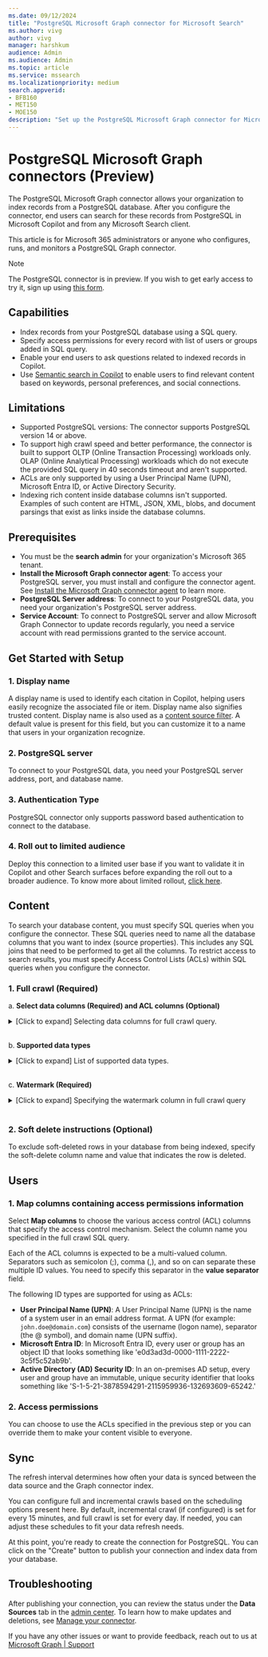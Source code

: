 ```yaml
---
ms.date: 09/12/2024
title: "PostgreSQL Microsoft Graph connector for Microsoft Search"
ms.author: vivg
author: vivg
manager: harshkum
audience: Admin
ms.audience: Admin
ms.topic: article
ms.service: mssearch
ms.localizationpriority: medium
search.appverid:
- BFB160
- MET150
- MOE150
description: "Set up the PostgreSQL Microsoft Graph connector for Microsoft Search and Copilot"
---
```


# PostgreSQL Microsoft Graph connectors (Preview)

The PostgreSQL Microsoft Graph connector allows your organization to index records from a PostgreSQL database. After you configure the connector, end users can search for these records from PostgreSQL in Microsoft Copilot and from any Microsoft Search client.

This article is for Microsoft 365 administrators or anyone who configures, runs, and monitors a PostgreSQL Graph connector.

>[!NOTE]
>The PostgreSQL connector is in preview. If you wish to get early access to try it, sign up using [this form](https://forms.office.com/r/JniPmK5bzm).

## Capabilities
- Index records from your PostgreSQL database using a SQL query.
- Specify access permissions for every record with list of users or groups added in SQL query.
- Enable your end users to ask questions related to indexed records in Copilot.
- Use [Semantic search in Copilot](/MicrosoftSearch/semantic-index-for-copilot.md) to enable users to find relevant content based on keywords, personal preferences, and social connections.

## Limitations
- Supported PostgreSQL versions: The connector supports PostgreSQL version 14 or above.
- To support high crawl speed and better performance, the connector is built to support OLTP (Online Transaction Processing) workloads only. OLAP (Online Analytical Processing) workloads which do not execute the provided SQL query in 40 seconds timeout and aren't supported.
- ACLs are only supported by using a User Principal Name (UPN), Microsoft Entra ID, or Active Directory Security.
- Indexing rich content inside database columns isn't supported. Examples of such content are HTML, JSON, XML, blobs, and document parsings that exist as links inside the database columns.

## Prerequisites
- You must be the **search admin** for your organization's Microsoft 365 tenant.
- **Install the Microsoft Graph connector agent**: To access your PostgreSQL server, you must install and configure the connector agent. See [Install the Microsoft Graph connector agent](graph-connector-agent.md) to learn more.
- **PostgreSQL Server address**: To connect to your PostgreSQL data, you need your organization's PostgreSQL server address.
- **Service Account**: To connect to PostgreSQL server and allow Microsoft Graph Connector to update records regularly, you need a service account with read permissions granted to the service account.

## Get Started with Setup

### 1. Display name 
A display name is used to identify each citation in Copilot, helping users easily recognize the associated file or item. Display name also signifies trusted content. Display name is also used as a [content source filter](/MicrosoftSearch/custom-filters#content-source-filters). A default value is present for this field, but you can customize it to a name that users in your organization recognize.

### 2. PostgreSQL server
To connect to your PostgreSQL data, you need your PostgreSQL server address, port, and database name. 

### 3. Authentication Type
PostgreSQL connector only supports password based authentication to connect to the database.

### 4. Roll out to limited audience
Deploy this connection to a limited user base if you want to validate it in Copilot and other Search surfaces before expanding the roll out to a broader audience. To know more about limited rollout, [click here](staged-rollout-for-graph-connectors.md).

## Content
To search your database content, you must specify SQL queries when you configure the connector. These SQL queries need to name all the database columns that you want to index (source properties). This includes any SQL joins that need to be performed to get all the columns. To restrict access to search results, you must specify Access Control Lists (ACLs) within SQL queries when you configure the connector.

### 1. Full crawl (Required)

a. **Select data columns (Required) and ACL columns (Optional)** <br>

<details>
<summary>[Click to expand] Selecting data columns for full crawl query.</summary><br>

In this step, you configure the SQL query that runs a full crawl of the database. The full crawl selects all the columns or properties which need to be presented in Microsoft Copilot or Search. You can also specify ACL columns to restrict access of search results to specific users or groups.

> [!Tip]
> To get all the columns that you need, you can join multiple tables.

The example demonstrates a selection of five data columns that hold the data for the search: OrderId, OrderTitle, OrderDesc, CreatedDateTime, and IsDeleted. To set view permissions for each row of data, you can optionally select these ACL columns: AllowedUsers, AllowedGroups, DeniedUsers, and DeniedGroups. All these data columns also have the options to **Query**, **Search**, **Retrieve**, or **Refine**.

Select data columns as shown in this example query: 
 `SELECT OrderId, OrderTitle, OrderDesc, AllowedUsers, AllowedGroups, DeniedUsers, DeniedGroups, CreatedDateTime, IsDeleted`

The SQL connectors don't allow column names with non-alphanumeric characters  in the SELECT clause. Remove any non-alphanumeric characters from column names using an alias. Example - SELECT *column_name* AS *columnName*

To manage access to the search results, you can specify one or more ACL columns in the query. The SQL connector allows you to control access at per record level. You can choose to have the same access control for all records in a table. If the ACL information is stored in a separate table, you might have to do a join with those tables in your query.

The use of each of the ACL columns in the above query is described below. The following list explains the four **access control mechanisms**.

- **AllowedUsers**: This column specifies the list of user IDs who can access the search results.
- **AllowedGroups**: This column specifies the group of users who can access the search results.
- **DeniedUsers**: This column specifies the list of users who do **not** have access to the search results.
- **DeniedGroups**: This column specifies the group of users who do **not** have access to the search results.

</details> <br>

b. **Supported data types** <br>

<details>
<summary>[Click to expand] List of supported data types.</summary><br>

The table summarizes the SQL data types that are supported in the PostgreSQL connector. The table also summarizes the indexing data type for the supported SQL data type. To learn more about Microsoft Graph connectors supported data types for indexing, refer documentation on [property resource types](/graph/api/resources/property?preserve-view=true&view=graph-rest-beta#properties).

| Category | Source data type | Indexing data type |
| ------------ | ------------ | ------------ |
| Numeric | smallint <br> integer <br> bigint <br> smallserial <br> serial <br> bigserial | int64 |
| Numeric | decimal <br> numeric <br> real <br> double precision | double |
| Character | character varying(n) <br> varchar(n) <br> character(n) <br> char(n) <br> bpchar(n) <br> bpchar <br> text <br> | string |
| Monetary | money | int64 |
| Binary | bytea | string |
| Date or time | timestamp [(p)] without time zone <br> timestamp [(p)] with time zone <br> date <br> time [(p)] without time zone <br> time [(p)] with time zone | datetime |
| Date or time | interval [fields] [(p)] | string |
| Boolean | boolean | boolean |
| Enumerated | enum | string |

For any other data type currently not directly supported, the column needs to be explicitly cast to a supported data type.

</details> <br>

c. **Watermark (Required)** <br>

<details>
<summary>[Click to expand] Specifying the watermark column in full crawl query</summary><br>

To prevent overloading the database, the connector batches and resumes full-crawl queries with a full-crawl watermark column. By using the value of the watermark column, each subsequent batch is fetched, and querying is resumed from the last checkpoint. Essentially this mechanisms controls data refresh for full crawls.

Create query snippets for watermarks as shown in these examples:

- `WHERE (CreatedDateTime > @watermark)`. Cite the watermark column name with the reserved keyword `@watermark`. If the sort order of the watermark column is ascending, use `>`; otherwise, use `<`.
- `ORDER BY CreatedDateTime ASC`. Sort on the watermark column in ascending or descending order.

To fetch the first batch of rows, specify the data type of the watermark column.

The first query fetches the first **N** number of rows by using: "CreatedDateTime > January 1, 1753 00:00:00" (min value of DateTime data type). After the first batch is fetched, the highest value of `CreatedDateTime` returned in the batch is saved as the checkpoint if the rows are sorted in ascending order. An example is March 1, 2019 03:00:00. Then the next batch of **N** rows is fetched by using "CreatedDateTime > March 1, 2019 03:00:00" in the query.

</details> <br>

### 2. Soft delete instructions (Optional)

To exclude soft-deleted rows in your database from being indexed, specify the soft-delete column name and value that indicates the row is deleted.

## Users

### 1. Map columns containing access permissions information

Select **Map columns** to choose the various access control (ACL) columns that specify the access control mechanism. Select the column name you specified in the full crawl SQL query.

Each of the ACL columns is expected to be a multi-valued column. Separators such as semicolon (;), comma (,), and so on can separate these multiple ID values. You need to specify this separator in the **value separator** field.

The following ID types are supported for using as ACLs:

- **User Principal Name (UPN)**: A User Principal Name (UPN) is the name of a system user in an email address format. A UPN (for example: `john.doe@domain.com`) consists of the username (logon name), separator (the @ symbol), and domain name (UPN suffix).
- **Microsoft Entra ID**: In Microsoft Entra ID, every user or group has an object ID that looks something like 'e0d3ad3d-0000-1111-2222-3c5f5c52ab9b'.
- **Active Directory (AD) Security ID**: In an on-premises AD setup, every user and group have an immutable, unique security identifier that looks something like 'S-1-5-21-3878594291-2115959936-132693609-65242.'

### 2. Access permissions

You can choose to use the ACLs specified in the previous step or you can override them to make your content visible to everyone. 

## Sync
The refresh interval determines how often your data is synced between the data source and the Graph connector index.

You can configure full and incremental crawls based on the scheduling options present here. By default, incremental crawl (if configured) is set for every 15 minutes, and full crawl is set for every day. If needed, you can adjust these schedules to fit your data refresh needs.

At this point, you're ready to create the connection for PostgreSQL. You can click on the "Create" button to publish your connection and index data from your database.

## Troubleshooting
After publishing your connection, you can review the status under the **Data Sources** tab in the [admin center](https://admin.microsoft.com). To learn how to make updates and deletions, see [Manage your connector](manage-connector.md).

If you have any other issues or want to provide feedback, reach out to us at [Microsoft Graph | Support](https://developer.microsoft.com/en-us/graph/support)
